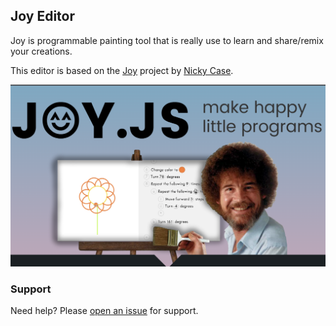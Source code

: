 ## Joy Editor
Joy is programmable painting tool that is really use to learn and share/remix your creations.

This editor is based on the [Joy](https://ncase.me/joy/) project by [Nicky Case](https://ncase.me/).

<img src="docs/extension-page-banner.png">

### Support

Need help? Please [open an issue](https://github.com/seflless/joy-vscode/issues/new) for support.


